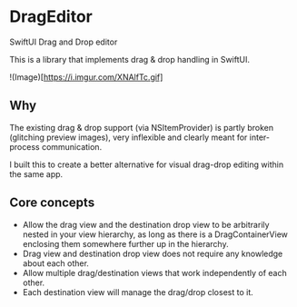 # DragEditor
SwiftUI Drag and Drop editor

This is a library that implements drag & drop handling in SwiftUI.

!(Image)[https://i.imgur.com/XNAlfTc.gif]

## Why
The existing drag & drop support (via NSItemProvider) is partly broken (glitching preview images), very inflexible and clearly meant for inter-process communication.

I built this to create a better alternative for visual drag-drop editing within the same app.


## Core concepts

- Allow the drag view and the destination drop view to be arbitrarily nested in your view hierarchy, as long as there is a DragContainerView enclosing them somewhere further up in the hierarchy.
- Drag view and destination drop view does not require any knowledge about each other.
- Allow multiple drag/destination views that work independently of each other.
- Each destination view will manage the drag/drop closest to it.
